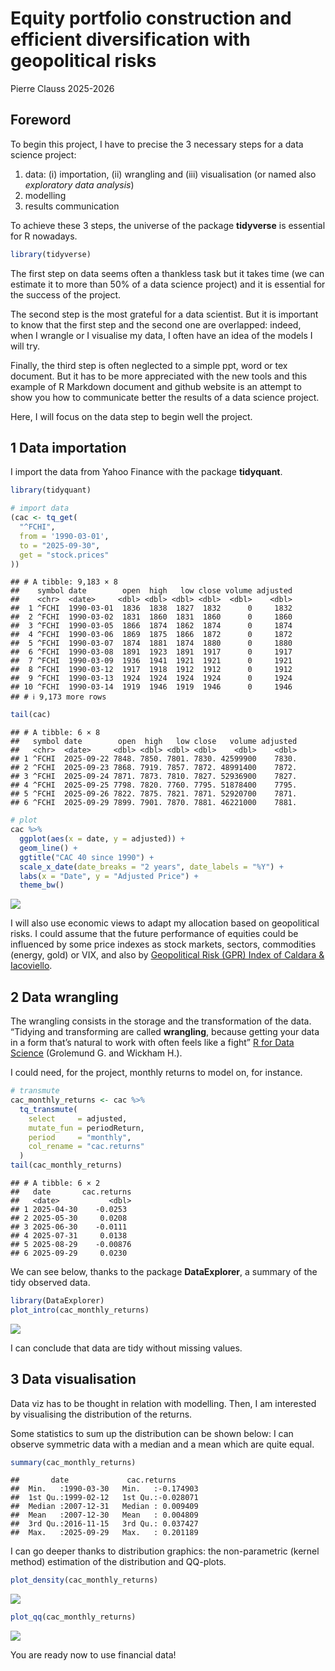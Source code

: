 Equity portfolio construction and efficient diversification with
geopolitical risks
================
Pierre Clauss
2025-2026

## Foreword

To begin this project, I have to precise the 3 necessary steps for a
data science project:

1.  data: (i) importation, (ii) wrangling and (iii) visualisation (or
    named also *exploratory data analysis*)
2.  modelling
3.  results communication

To achieve these 3 steps, the universe of the package **tidyverse** is
essential for R nowadays.

``` r
library(tidyverse)
```

The first step on data seems often a thankless task but it takes time
(we can estimate it to more than 50% of a data science project) and it
is essential for the success of the project.

The second step is the most grateful for a data scientist. But it is
important to know that the first step and the second one are overlapped:
indeed, when I wrangle or I visualise my data, I often have an idea of
the models I will try.

Finally, the third step is often neglected to a simple ppt, word or tex
document. But it has to be more appreciated with the new tools and this
example of R Markdown document and github website is an attempt to show
you how to communicate better the results of a data science project.

Here, I will focus on the data step to begin well the project.

## 1 Data importation

I import the data from Yahoo Finance with the package **tidyquant**.

``` r
library(tidyquant)

# import data
(cac <- tq_get(
  "^FCHI",
  from = '1990-03-01',
  to = "2025-09-30",
  get = "stock.prices"
))
```

    ## # A tibble: 9,183 × 8
    ##    symbol date        open  high   low close volume adjusted
    ##    <chr>  <date>     <dbl> <dbl> <dbl> <dbl>  <dbl>    <dbl>
    ##  1 ^FCHI  1990-03-01  1836  1838  1827  1832      0     1832
    ##  2 ^FCHI  1990-03-02  1831  1860  1831  1860      0     1860
    ##  3 ^FCHI  1990-03-05  1866  1874  1862  1874      0     1874
    ##  4 ^FCHI  1990-03-06  1869  1875  1866  1872      0     1872
    ##  5 ^FCHI  1990-03-07  1874  1881  1874  1880      0     1880
    ##  6 ^FCHI  1990-03-08  1891  1923  1891  1917      0     1917
    ##  7 ^FCHI  1990-03-09  1936  1941  1921  1921      0     1921
    ##  8 ^FCHI  1990-03-12  1917  1918  1912  1912      0     1912
    ##  9 ^FCHI  1990-03-13  1924  1924  1924  1924      0     1924
    ## 10 ^FCHI  1990-03-14  1919  1946  1919  1946      0     1946
    ## # ℹ 9,173 more rows

``` r
tail(cac)
```

    ## # A tibble: 6 × 8
    ##   symbol date        open  high   low close   volume adjusted
    ##   <chr>  <date>     <dbl> <dbl> <dbl> <dbl>    <dbl>    <dbl>
    ## 1 ^FCHI  2025-09-22 7848. 7850. 7801. 7830. 42599900    7830.
    ## 2 ^FCHI  2025-09-23 7868. 7919. 7857. 7872. 48991400    7872.
    ## 3 ^FCHI  2025-09-24 7871. 7873. 7810. 7827. 52936900    7827.
    ## 4 ^FCHI  2025-09-25 7798. 7820. 7760. 7795. 51878400    7795.
    ## 5 ^FCHI  2025-09-26 7822. 7875. 7821. 7871. 52920700    7871.
    ## 6 ^FCHI  2025-09-29 7899. 7901. 7870. 7881. 46221000    7881.

``` r
# plot
cac %>%
  ggplot(aes(x = date, y = adjusted)) +
  geom_line() +
  ggtitle("CAC 40 since 1990") +
  scale_x_date(date_breaks = "2 years", date_labels = "%Y") +
  labs(x = "Date", y = "Adjusted Price") +
  theme_bw()
```

![](to-begin_files/figure-gfm/import-1.png)<!-- -->

I will also use economic views to adapt my allocation based on
geopolitical risks. I could assume that the future performance of
equities could be influenced by some price indexes as stock markets,
sectors, commodities (energy, gold) or VIX, and also by [Geopolitical
Risk (GPR) Index of Caldara &
Iacoviello](https://www.matteoiacoviello.com/gpr.htm).

## 2 Data wrangling

The wrangling consists in the storage and the transformation of the
data. “Tidying and transforming are called **wrangling**, because
getting your data in a form that’s natural to work with often feels like
a fight” [R for Data Science](https://r4ds.had.co.nz/introduction.html)
(Grolemund G. and Wickham H.).

I could need, for the project, monthly returns to model on, for
instance.

``` r
# transmute
cac_monthly_returns <- cac %>%
  tq_transmute(
    select     = adjusted,
    mutate_fun = periodReturn,
    period     = "monthly",
    col_rename = "cac.returns"
  )
tail(cac_monthly_returns)
```

    ## # A tibble: 6 × 2
    ##   date       cac.returns
    ##   <date>           <dbl>
    ## 1 2025-04-30    -0.0253 
    ## 2 2025-05-30     0.0208 
    ## 3 2025-06-30    -0.0111 
    ## 4 2025-07-31     0.0138 
    ## 5 2025-08-29    -0.00876
    ## 6 2025-09-29     0.0230

We can see below, thanks to the package **DataExplorer**, a summary of
the tidy observed data.

``` r
library(DataExplorer)
plot_intro(cac_monthly_returns)
```

![](to-begin_files/figure-gfm/wrangling-1.png)<!-- -->

I can conclude that data are tidy without missing values.

## 3 Data visualisation

Data viz has to be thought in relation with modelling. Then, I am
interested by visualising the distribution of the returns.

Some statistics to sum up the distribution can be shown below: I can
observe symmetric data with a median and a mean which are quite equal.

``` r
summary(cac_monthly_returns)
```

    ##       date             cac.returns       
    ##  Min.   :1990-03-30   Min.   :-0.174903  
    ##  1st Qu.:1999-02-12   1st Qu.:-0.028071  
    ##  Median :2007-12-31   Median : 0.009409  
    ##  Mean   :2007-12-30   Mean   : 0.004809  
    ##  3rd Qu.:2016-11-15   3rd Qu.: 0.037427  
    ##  Max.   :2025-09-29   Max.   : 0.201189

I can go deeper thanks to distribution graphics: the non-parametric
(kernel method) estimation of the distribution and QQ-plots.

``` r
plot_density(cac_monthly_returns)
```

![](to-begin_files/figure-gfm/dataviz_2-1.png)<!-- -->

``` r
plot_qq(cac_monthly_returns)
```

![](to-begin_files/figure-gfm/dataviz_2-2.png)<!-- -->

You are ready now to use financial data!
